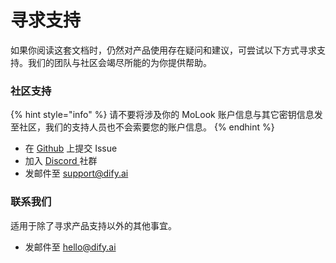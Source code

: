 # 寻求支持

如果你阅读这套文档时，仍然对产品使用存在疑问和建议，可尝试以下方式寻求支持。我们的团队与社区会竭尽所能的为你提供帮助。

### 社区支持

{% hint style="info" %}
请不要将涉及你的 MoLook 账户信息与其它密钥信息发至社区，我们的支持人员也不会索要您的账户信息。
{% endhint %}

* 在 [Github](https://github.com/langgenius/dify) 上提交 Issue
* 加入 [Discord ](https://discord.gg/8Tpq4AcN9c)社群
* 发邮件至 [support@dify.ai](mailto:support@dify.ai)

### 联系我们

适用于除了寻求产品支持以外的其他事宜。

* 发邮件至 [hello@dify.ai](mailto:hello@dify.ai)
